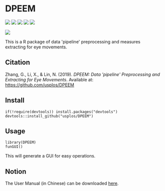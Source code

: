 # DPEEM

![](https://img.shields.io/badge/R-package-success)
![](https://img.shields.io/badge/Version-0.2.0-success)
![](https://img.shields.io/github/license/usplos/DPEEM?label=License&color=success)
[![](https://img.shields.io/badge/lifecycle-maturing-blue.svg)](https://www.tidyverse.org/lifecycle/#maturing)
[![](https://img.shields.io/github/stars/usplos/DPEEM?style=social)](https://github.com/usplos/DPEEM/stargazers)

[![](https://img.shields.io/badge/Follow%20me%20on-Zhihu-blue)](https://www.zhihu.com/people/Psych.ZhangGuangyao/ "Personal profile on Zhihu.com")

This is a R package of data 'pipeline' preprocessing and measures extracting for eye movements. 

## Citation
Zhang, G., Li, X., & Lin, N. (2019). *DPEEM: Data 'pipeline' Preprocessing and Extracting for Eye Movements*. Available at: https://github.com/usplos/DPEEM

## Install
```
if(!require(devtools)) install.packages("devtools")
devtools::install_github("usplos/DPEEM")
```


## Usage
```
library(DPEEM)
funGUI()
```

This will generate a GUI for easy operations.

## Notion
The User Manual (in Chinese) can be downloaded [here](http://eyemind.psych.ac.cn/software/DPEEM.pdf).
